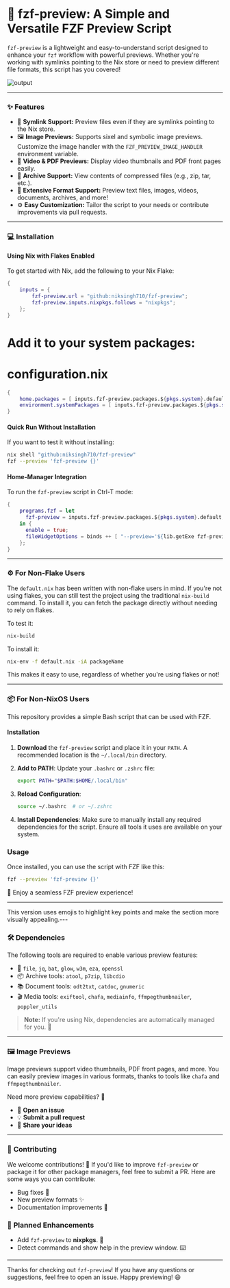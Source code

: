 # 🚀 **fzf-preview**: A Simple and Versatile FZF Preview Script

`fzf-preview` is a lightweight and easy-to-understand script designed to enhance your `fzf` workflow with powerful previews. Whether you're working with symlinks pointing to the Nix store or need to preview different file formats, this script has you covered!

![output](https://github.com/user-attachments/assets/c5f5b892-1794-4efd-9254-fe6569e918ea)

---

### ✨ **Features**

- 🔗 **Symlink Support:** Preview files even if they are symlinks pointing to the Nix store.
- 🖼️ **Image Previews:** Supports sixel and symbolic image previews. Customize the image handler with the `FZF_PREVIEW_IMAGE_HANDLER` environment variable.
- 🎥 **Video & PDF Previews:** Display video thumbnails and PDF front pages easily.
- 📂 **Archive Support:** View contents of compressed files (e.g., zip, tar, etc.).
- 🔧 **Extensive Format Support:** Preview text files, images, videos, documents, archives, and more!
- ⚙️ **Easy Customization:** Tailor the script to your needs or contribute improvements via pull requests.

---

### 💻 **Installation**

#### Using Nix with Flakes Enabled

To get started with Nix, add the following to your Nix Flake:
```nix
{
    inputs = {
        fzf-preview.url = "github:niksingh710/fzf-preview";
        fzf-preview.inputs.nixpkgs.follows = "nixpkgs";
    };
}
```

# Add it to your system packages:
# configuration.nix
```nix
{
    home.packages = [ inputs.fzf-preview.packages.${pkgs.system}.default ]; # for home-manager
    environment.systemPackages = [ inputs.fzf-preview.packages.${pkgs.system}.default ];
}
```

#### Quick Run Without Installation

If you want to test it without installing:
```sh
nix shell "github:niksingh710/fzf-preview"
fzf --preview 'fzf-preview {}'
```

#### Home-Manager Integration

To run the `fzf-preview` script in Ctrl-T mode:
```nix
{
    programs.fzf = let
      fzf-preview = inputs.fzf-preview.packages.${pkgs.system}.default;
    in {
      enable = true;
      fileWidgetOptions = binds ++ [ "--preview='${lib.getExe fzf-preview}' {}" ];
    };
}
```

---

### ⚙️ **For Non-Flake Users**

The `default.nix` has been written with non-flake users in mind. If you're not using flakes, you can still test the project using the traditional `nix-build` command. To install it, you can fetch the package directly without needing to rely on flakes.

To test it:
```bash
nix-build
```

To install it:
```bash
nix-env -f default.nix -iA packageName
```

This makes it easy to use, regardless of whether you're using flakes or not!

---

### 📦 For Non-NixOS Users

This repository provides a simple Bash script that can be used with FZF.

#### Installation
1. **Download** the `fzf-preview` script and place it in your `PATH`.
   A recommended location is the `~/.local/bin` directory.

2. **Add to PATH**: Update your `.bashrc` or `.zshrc` file:
   ```bash
   export PATH="$PATH:$HOME/.local/bin"
   ```

3. **Reload Configuration**:
   ```bash
   source ~/.bashrc  # or ~/.zshrc
   ```

4. **Install Dependencies**:
   Make sure to manually install any required dependencies for the script. Ensure all tools it uses are available on your system.

### Usage
Once installed, you can use the script with FZF like this:
```bash
fzf --preview 'fzf-preview {}'
```

🎉 Enjoy a seamless FZF preview experience!

---

This version uses emojis to highlight key points and make the section more visually appealing.---

### 🛠️ **Dependencies**

The following tools are required to enable various preview features:
- 📝 `file`, `jq`, `bat`, `glow`, `w3m`, `eza`, `openssl`
- 📦 Archive tools: `atool`, `p7zip`, `libcdio`
- 📚 Document tools: `odt2txt`, `catdoc`, `gnumeric`
- 🎬 Media tools: `exiftool`, `chafa`, `mediainfo`, `ffmpegthumbnailer`, `poppler_utils`

> **Note:** If you're using Nix, dependencies are automatically managed for you. 🎉

---

### 🖼️ **Image Previews**

Image previews support video thumbnails, PDF front pages, and more. You can easily preview images in various formats, thanks to tools like `chafa` and `ffmpegthumbnailer`.

Need more preview capabilities? 🙌
- 📌 **Open an issue**
- 💡 **Submit a pull request**
- 💬 **Share your ideas**

---

### 🤝 **Contributing**

We welcome contributions! 👐 If you'd like to improve `fzf-preview` or package it for other package managers, feel free to submit a PR. Here are some ways you can contribute:
- Bug fixes 🐛
- New preview formats ✨
- Documentation improvements 📖

### 📅 **Planned Enhancements**
- Add `fzf-preview` to **nixpkgs**. 🚀
- Detect commands and show help in the preview window. ⌨️

---

Thanks for checking out `fzf-preview`! If you have any questions or suggestions, feel free to open an issue. Happy previewing! 😄
